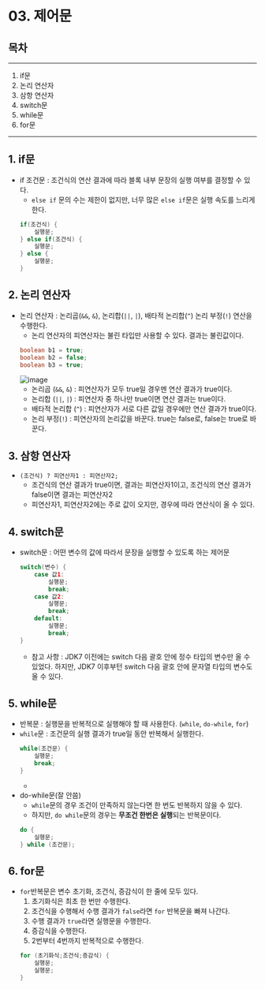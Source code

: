 # 03. 제어문
## 목차
---
1. if문
2. 논리 연산자
3. 삼항 연산자
4. switch문
5. while문
6. for문
---
## 1. if문
- if 조건문 : 조건식의 연산 결과에 따라 블록 내부 문장의 실행 여부를 결정할 수 있다.
  - ```else if``` 문의 수는 제한이 없지만, 너무 많은 ```else if```문은 실행 속도를 느리게 한다.
  ```java
  if(조건식) {
      실행문;
  } else if(조건식) {
      실행문;
  } else {
      실행문;
  }
  ```
## 2. 논리 연산자
- 논리 연산자 : 논리곱(```&&```, ```&```), 논리합(```||```, ```|```), 배타적 논리합(```^```) 논리 부정(```!```) 연산을 수행한다. 
  - 논리 연산자의 피연산자는 불린 타입만 사용할 수 있다. 결과는 불린값이다.
  ```java
  boolean b1 = true;
  boolean b2 = false;
  boolean b3 = true;
  ```
  ![image](https://user-images.githubusercontent.com/49339278/147809248-049aea17-a193-4dee-9ee4-1cb35947595b.png)
  - 논리곱 (```&&```, ```&```) : 피연산자가 모두 true일 경우멘 연산 결과가 true이다.
  - 논리합 (```||```, ```|```) : 피연산자 중 하나만 true이면 연산 결과는 true이다.
  - 배타적 논리합 (```^```) : 피연산자가 서로 다른 값일 경우에만 연산 결과가 true이다.
  - 논리 부정(```!```) : 피연산자의 논리값을 바꾼다. true는 false로, false는 true로 바꾼다.

## 3. 삼항 연산자
- ```(조건식) ? 피연산자1 : 피연산자2;```
  - 조건식의 연산 결과가 true이면, 결과는 피연산자1이고, 조건식의 연산 결과가 false이면 결과는 피연산자2
  - 피연산자1, 피연산자2에는 주로 값이 오지만, 경우에 따라 연산식이 올 수 있다.
  
## 4. switch문
- switch문 : 어떤 변수의 값에 따라서 문장을 실행할 수 있도록 하는 제어문
  ```java
  switch(변수) {
      case 값1:
          실행문;
          break;
      case 값2:
          실행문;
          break;
      default:
          실행문;
          break;
  }
  ```
  - 참고 사항 : JDK7 이전에는 switch  다음 괄호 안에 정수 타입의 변수만 올 수 있었다. 하지만, JDK7 이후부턴 switch 다음 괄호 안에 문자열 타입의 변수도 올 수 있다.
  
## 5. while문
- 반복문 : 실행문을 반복적으로 실행해야 할 때 사용한다. (```while```, ```do-while```, ```for```)
- ```while```문 : 조건문의 실행 결과가 true일 동안 반복해서 실행한다.
  ```java
  while(조건문) {
      실행문;
      break;
  }
  ```
  - 
- do-while문(잘 안씀)
  - ```while```문의 경우 조건이 만족하지 않는다면 한 번도 반복하지 않을 수 있다. 
  - 하지만, ```do while```문의 경우는 **무조건 한번은 실행**되는 반복문이다.
  ```java
  do {
      실행문;
  } while (조건문);
  ```
## 6. for문
- ```for```반복문은 변수 초기화, 조건식, 증감식이 한 줄에 모두 있다.
  1. 초기화식은 최초 한 번만 수행한다.
  2. 조건식을 수행해서 수행 결과가 ```false```라면 ```for``` 반복문을 빠져 나간다.
  3. 수행 결과가 ```true```라면 실행문을 수행한다.
  4. 증감식을 수행한다.
  5. 2번부터 4번까지 반복적으로 수행한다.
  ```java
  for (초기화식;조건식;증감식) {
      실행문;
      실행문;
  }
  ```
